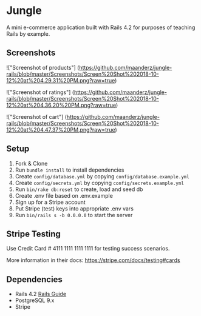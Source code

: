 # Jungle

A mini e-commerce application built with Rails 4.2 for purposes of teaching Rails by example.

## Screenshots

!["Screenshot of products"]
(https://github.com/maanderz/jungle-rails/blob/master/Screenshots/Screen%20Shot%202018-10-12%20at%204.29.31%20PM.png?raw=true)

!["Screenshot of ratings"]
(https://github.com/maanderz/jungle-rails/blob/master/Screenshots/Screen%20Shot%202018-10-12%20at%204.36.20%20PM.png?raw=true)

!["Screenshot of cart"]
(https://github.com/maanderz/jungle-rails/blob/master/Screenshots/Screen%20Shot%202018-10-12%20at%204.47.37%20PM.png?raw=true)

## Setup

1. Fork & Clone
2. Run `bundle install` to install dependencies
3. Create `config/database.yml` by copying `config/database.example.yml`
4. Create `config/secrets.yml` by copying `config/secrets.example.yml`
5. Run `bin/rake db:reset` to create, load and seed db
6. Create .env file based on .env.example
7. Sign up for a Stripe account
8. Put Stripe (test) keys into appropriate .env vars
9. Run `bin/rails s -b 0.0.0.0` to start the server

## Stripe Testing

Use Credit Card # 4111 1111 1111 1111 for testing success scenarios.

More information in their docs: <https://stripe.com/docs/testing#cards>

## Dependencies

* Rails 4.2 [Rails Guide](http://guides.rubyonrails.org/v4.2/)
* PostgreSQL 9.x
* Stripe
